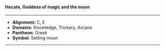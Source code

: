 #### Hecate, Goddess of magic and the moon
___

- **Alignment:** C, E
- **Domains:** Knowledge, Trickery, Arcana
- **Pantheon:** Greek
- **Symbol:** Setting moon
___
